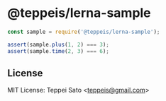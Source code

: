 @teppeis/lerna-sample
====

```javascript
const sample = require('@teppeis/lerna-sample');

assert(sample.plus(1, 2) === 3);
assert(sample.time(2, 3) === 6);
```

## License

MIT License: Teppei Sato &lt;teppeis@gmail.com&gt;
